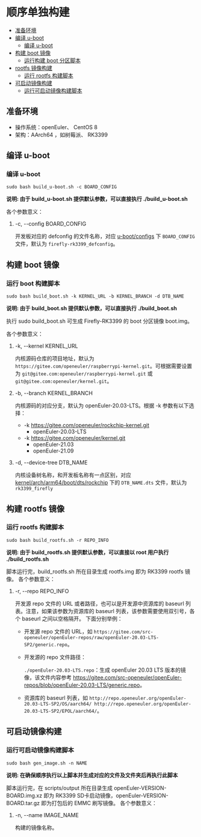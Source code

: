 # 顺序单独构建

<!-- TOC -->

- [准备环境](#准备环境)
- [编译 u-boot](#编译-u-boot)
    - [编译 u-boot](#编译-u-boot)
- [构建 boot 镜像](#构建-boot-分区)
    - [运行构建 boot 分区脚本](#运行构建-boot-分区脚本)
- [rootfs 镜像构建](#rootfs-镜像构建)
    - [运行 rootfs 构建脚本](#运行-rootfs-构建脚本)
- [可启动镜像构建](#可启动镜像构建)
    - [运行可启动镜像构建脚本](#运行可启动镜像构建脚本)

<!-- /TOC -->

## 准备环境
- 操作系统：openEuler、 CentOS 8
- 架构：AArch64 ，如树莓派、 RK3399

## 编译 u-boot

### 编译 u-boot

`sudo bash build_u-boot.sh -c BOARD_CONFIG`

**说明: 由于 build_u-boot.sh 提供默认参数，可以直接执行 ./build_u-boot.sh**

各个参数意义：

1. -c, --config BOARD_CONFIG

    开发板对应的 defconfig 的文件名称，对应 [u-boot/configs](https://github.com/u-boot/u-boot/tree/master/configs) 下 `BOARD_CONFIG` 文件，默认为 `firefly-rk3399_defconfig`。


## 构建 boot 镜像

### 运行 boot 构建脚本

`sudo bash build_boot.sh -k KERNEL_URL -b KERNEL_BRANCH -d DTB_NAME`

**说明: 由于 build_boot.sh 提供默认参数，可以直接执行 ./build_boot.sh**
  
执行 sudo build_boot.sh 可生成 Firefly-RK3399 的 boot 分区镜像 boot.img。

各个参数意义：

1. -k, --kernel KERNEL_URL

    内核源码仓库的项目地址，默认为 `https://gitee.com/openeuler/raspberrypi-kernel.git`。可根据需要设置为 `git@gitee.com:openeuler/raspberrypi-kernel.git` 或 `git@gitee.com:openeuler/kernel.git`。

2. -b, --branch KERNEL_BRANCH

    内核源码的对应分支，默认为 openEuler-20.03-LTS。根据 -k 参数有以下选择：

    - -k https://gitee.com/openeuler/rockchip-kernel.git
        - openEuler-20.03-LTS
    - -k https://gitee.com/openeuler/kernel.git
        - openEuler-21.03
        - openEuler-21.09

3. -d, --device-tree DTB_NAME

    内核设备树名称，和开发板名称有一点区别，对应 [kernel/arch/arm64/boot/dts/rockchip](https://gitee.com/openeuler/kernel/tree/master/arch/arm64/boot/dts/rockchip) 下的 `DTB_NAME.dts` 文件，默认为 `rk3399_firefly`

## 构建 rootfs 镜像

### 运行 rootfs 构建脚本

`sudo bash build_rootfs.sh -r REPO_INFO`

**说明: 由于 build_rootfs.sh 提供默认参数，可以直接以 root 用户执行 ./build_rootfs.sh**
  
脚本运行完，build_rootfs.sh 所在目录生成 rootfs.img 即为 RK3399 rootfs 镜像。 
各个参数意义：

1. -r, --repo REPO_INFO
   
    开发源 repo 文件的 URL 或者路径，也可以是开发源中资源库的 baseurl 列表。注意，如果该参数为资源库的 baseurl 列表，该参数需要使用双引号，各个 baseurl 之间以空格隔开。
    下面分别举例：

    - 开发源 repo 文件的 URL，如 `https://gitee.com/src-openeuler/openEuler-repos/raw/openEuler-20.03-LTS-SP2/generic.repo`。
    - 开发源的 repo 文件路径：
        
        `./openEuler-20.03-LTS.repo`：生成 openEuler 20.03 LTS 版本的镜像，该文件内容参考 <https://gitee.com/src-openeuler/openEuler-repos/blob/openEuler-20.03-LTS/generic.repo>。

    - 资源库的 baseurl 列表，如 `http://repo.openeuler.org/openEuler-20.03-LTS-SP2/OS/aarch64/ http://repo.openeuler.org/openEuler-20.03-LTS-SP2/EPOL/aarch64/`。
    

## 可启动镜像构建

### 运行可启动镜像构建脚本

`sudo bash gen_image.sh -n NAME`

**说明: 在确保顺序执行以上脚本并生成对应的文件及文件夹后再执行此脚本**
  
脚本运行完，在 scripts/output 所在目录生成 openEuler-VERSION-BOARD.img.xz 即为 RK3399 SD卡启动镜像，openEuler-VERSION-BOARD.tar.gz 即为打包后的 EMMC 刷写镜像。 
各个参数意义：

1. -n, --name IMAGE_NAME

    构建的镜像名称。
